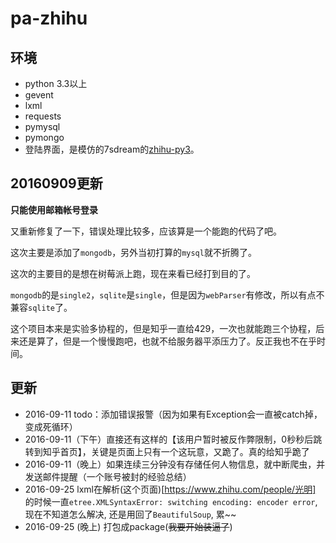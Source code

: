 # pa-zhihu

## 环境

 - python 3.3以上
 - gevent
 - lxml
 - requests
 - pymysql
 - pymongo
 - 登陆界面，是模仿的7sdream的[zhihu-py3](https://github.com/7sDream/zhihu-py3)。

## 20160909更新

**只能使用邮箱帐号登录**

又重新修复了一下，错误处理比较多，应该算是一个能跑的代码了吧。

这次主要是添加了`mongodb`，另外当初打算的`mysql`就不折腾了。

这次的主要目的是想在树莓派上跑，现在来看已经打到目的了。

`mongodb`的是`single2`，`sqlite`是`single`，但是因为`webParser`有修改，所以有点不兼容`sqlite`了。

这个项目本来是实验多协程的，但是知乎一直给429，一次也就能跑三个协程，后来还是算了，但是一个慢慢跑吧，也就不给服务器平添压力了。反正我也不在乎时间。


## 更新

- 2016-09-11 todo：添加错误报警（因为如果有Exception会一直被catch掉，变成死循环）
- 2016-09-11（下午）直接还有这样的【该用户暂时被反作弊限制，0秒秒后跳转到知乎首页】，关键是页面上只有一个这玩意，又跪了。真的给知乎跪了
- 2016-09-11（晚上）如果连续三分钟没有存储任何人物信息，就中断爬虫，并发送邮件提醒（一个账号被封的经验总结）
- 2016-09-25 lxml在解析(这个页面)[https://www.zhihu.com/people/光明] 的时候一直`etree.XMLSyntaxError: switching encoding: encoder error`, 现在不知道怎么解决, 还是用回了`BeautifulSoup`, 累~~
- 2016-09-25 (晚上) 打包成package(~~我要开始装逼了~~)

